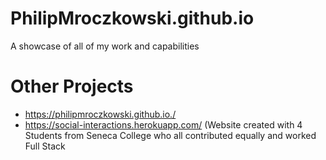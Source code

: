 # PhilipMroczkowski.github.io

A showcase of all of my work and capabilities



# Other Projects
- https://philipmroczkowski.github.io./
- https://social-interactions.herokuapp.com/ (Website created with 4 Students from Seneca College who all contributed equally and worked Full Stack
